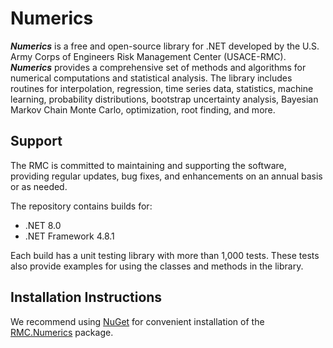 # Numerics
***Numerics*** is a free and open-source library for .NET developed by the U.S. Army Corps of Engineers Risk Management Center (USACE-RMC). ***Numerics*** provides a comprehensive set of methods and algorithms for numerical computations and statistical analysis. The library includes routines for interpolation, regression, time series data, statistics, machine learning, probability distributions, bootstrap uncertainty analysis, Bayesian Markov Chain Monte Carlo, optimization, root finding, and more.

## Support
The RMC is committed to maintaining and supporting the software, providing regular updates, bug fixes, and enhancements on an annual basis or as needed.

The repository contains builds for:
* .NET 8.0
* .NET Framework 4.8.1

Each build has a unit testing library with more than 1,000 tests. These tests also provide examples for using the classes and methods in the library.

## Installation Instructions
We recommend using [NuGet](https://www.nuget.org/) for convenient installation of the [RMC.Numerics](https://www.nuget.org/packages/RMC.Numerics/) package.
